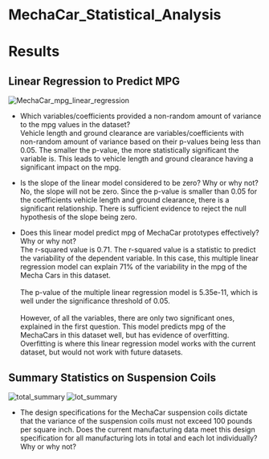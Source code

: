 # MechaCar_Statistical_Analysis

# Results
## Linear Regression to Predict MPG

![MechaCar_mpg_linear_regression](https://user-images.githubusercontent.com/98570777/178185380-809021ba-40c9-4bae-95e0-4cc723915128.jpg)

* Which variables/coefficients provided a non-random amount of variance to the mpg values in the dataset? </br>
 Vehicle length and ground clearance are variables/coefficients with non-random amount of variance based on their p-values being less than 0.05. The smaller the p-value, the more statistically significant the variable is. This leads to vehicle length and ground clearance having a significant impact on the mpg.

* Is the slope of the linear model considered to be zero? Why or why not?</br>
No, the slope will not be zero. Since the p-value is smaller than 0.05 for the coefficients vehicle length and ground clearance, there is a significant relationship. There is sufficient evidence to reject the null hypothesis of the slope being zero.

* Does this linear model predict mpg of MechaCar prototypes effectively? Why or why not? </br>
The r-squared value is 0.71. The r-squared value is a statistic to predict the variability of the dependent variable. In this case, this multiple linear regression model can explain 71% of the variability in the mpg of the Mecha Cars in this dataset. </br></br> The p-value of the multiple linear regression model is 5.35e-11, which is well under the significance threshold of 0.05. </br></br>However, of all the variables, there are only two significant ones, explained in the first question. This model predicts mpg of the MechaCars in this dataset well, but has evidence of overfitting. Overfitting is where this linear regression model works with the current dataset, but would not work with future datasets. 

## Summary Statistics on Suspension Coils
![total_summary](https://user-images.githubusercontent.com/98570777/178187868-733c9702-3f18-48a0-aa7f-58f0ed9c6a52.jpg)
![lot_summary](https://user-images.githubusercontent.com/98570777/178187881-b5e810df-1302-4a9c-9c94-891c871334b9.jpg)


* The design specifications for the MechaCar suspension coils dictate that the variance of the suspension coils must not exceed 100 pounds per square inch. Does the current manufacturing data meet this design specification for all manufacturing lots in total and each lot individually? Why or why not?
